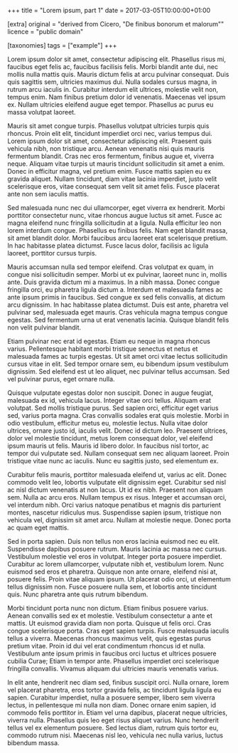 +++
title = "Lorem ipsum, part 1"
date = 2017-03-05T10:00:00+01:00

[extra]
original = "derived from Cicero, \"De finibus bonorum et malorum\""
licence = "public domain"

[taxonomies]
tags = ["example"]
+++

Lorem ipsum dolor sit amet, consectetur adipiscing elit. Phasellus risus mi,
faucibus eget felis ac, faucibus facilisis felis. Morbi blandit ante dui, nec
mollis nulla mattis quis. Mauris dictum felis at arcu pulvinar consequat. Duis
quis sagittis sem, ultricies maximus dui. Nulla sodales cursus magna, in rutrum
arcu iaculis in. Curabitur interdum elit ultrices, molestie velit non, tempus
enim. Nam finibus pretium dolor id venenatis. Maecenas vel ipsum ex. Nullam
ultricies eleifend augue eget tempor. Phasellus ac purus eu massa volutpat
laoreet.

Mauris sit amet congue turpis. Phasellus volutpat ultricies turpis quis
rhoncus. Proin elit elit, tincidunt imperdiet orci nec, varius tempus dui.
Lorem ipsum dolor sit amet, consectetur adipiscing elit. Praesent quis vehicula
nibh, non tristique arcu. Aenean venenatis nisi quis mauris fermentum blandit.
Cras nec eros fermentum, finibus augue et, viverra neque. Aliquam vitae turpis
ut mauris tincidunt sollicitudin sit amet a enim. Donec in efficitur magna, vel
pretium enim. Fusce mattis sapien eu ex gravida aliquet. Nullam tincidunt, diam
vitae lacinia imperdiet, justo velit scelerisque eros, vitae consequat sem
velit sit amet felis. Fusce placerat ante non sem iaculis mattis.

Sed malesuada nunc nec dui ullamcorper, eget viverra ex hendrerit. Morbi
porttitor consectetur nunc, vitae rhoncus augue luctus sit amet. Fusce ac magna
eleifend nunc fringilla sollicitudin at a ligula. Nulla efficitur leo non lorem
interdum congue. Phasellus eu finibus felis. Nam eget blandit massa, sit amet
blandit dolor. Morbi faucibus arcu laoreet erat scelerisque pretium. In hac
habitasse platea dictumst. Fusce lacus dolor, facilisis ac ligula laoreet,
porttitor cursus turpis.

Mauris accumsan nulla sed tempor eleifend. Cras volutpat ex quam, in congue
nisi sollicitudin semper. Morbi ut ex pulvinar, laoreet nunc in, mollis ante.
Duis gravida dictum mi a maximus. In a nibh massa. Donec congue fringilla orci,
eu pharetra ligula dictum a. Interdum et malesuada fames ac ante ipsum primis
in faucibus. Sed congue ex sed felis convallis, at dictum arcu dignissim. In
hac habitasse platea dictumst. Duis est ante, pharetra vel pulvinar sed,
malesuada eget mauris. Cras vehicula magna tempus congue egestas. Sed fermentum
urna ut erat venenatis lacinia. Quisque blandit felis non velit pulvinar
blandit.

Etiam pulvinar nec erat id egestas. Etiam eu neque in magna rhoncus varius.
Pellentesque habitant morbi tristique senectus et netus et malesuada fames ac
turpis egestas. Ut sit amet orci vitae lectus sollicitudin cursus vitae in
elit. Sed tempor ornare sem, eu bibendum ipsum vestibulum dignissim. Sed
eleifend est ut leo aliquet, nec pulvinar tellus accumsan. Sed vel pulvinar
purus, eget ornare nulla.

Quisque vulputate egestas dolor non suscipit. Donec in augue feugiat, malesuada
ex id, vehicula lacus. Integer vitae orci tellus. Aliquam erat volutpat. Sed
mollis tristique purus. Sed sapien orci, efficitur eget varius sed, varius
porta magna. Cras convallis sodales erat quis molestie. Morbi in odio
vestibulum, efficitur metus eu, molestie lectus. Nulla vitae dolor ultrices,
ornare justo id, iaculis velit. Donec id dictum leo. Praesent ultrices, dolor
vel molestie tincidunt, metus lorem consequat dolor, vel eleifend ipsum mauris
ut felis. Mauris id libero dolor. In faucibus nisl tortor, ac tempor dui
vulputate sed. Nullam consequat sem nec aliquam laoreet. Proin tristique vitae
nunc ac iaculis. Nunc eu sagittis justo, sed elementum ex.

Curabitur felis mauris, porttitor malesuada eleifend ut, varius ac elit. Donec
commodo velit leo, lobortis vulputate elit dignissim eget. Curabitur sed nisl
ac nisl dictum venenatis at non lacus. Ut id ex nibh. Praesent non aliquam sem.
Nulla ac arcu eros. Nullam tempus ex risus. Integer et accumsan orci, vel
interdum nibh. Orci varius natoque penatibus et magnis dis parturient montes,
nascetur ridiculus mus. Suspendisse sapien ipsum, tristique non vehicula vel,
dignissim sit amet arcu. Nullam at molestie neque. Donec porta ac quam eget
mattis.

Sed in porta sapien. Duis non tellus non eros lacinia euismod nec eu elit.
Suspendisse dapibus posuere rutrum. Mauris lacinia ac massa nec cursus.
Vestibulum molestie vel eros in volutpat. Integer porta posuere imperdiet.
Curabitur ac lorem ullamcorper, vulputate nibh et, vestibulum lorem. Nunc
euismod sed eros et pharetra. Quisque non ante ornare, eleifend nisi at,
posuere felis. Proin vitae aliquam ipsum. Ut placerat odio orci, ut elementum
tellus dignissim non. Fusce posuere nulla sem, et lobortis ante tincidunt quis.
Nunc pharetra ante quis rutrum bibendum.

Morbi tincidunt porta nunc non dictum. Etiam finibus posuere varius. Aenean
convallis sed ex et molestie. Vestibulum consectetur a ante et mattis. Ut
euismod gravida diam non porta. Quisque ut felis orci. Cras congue scelerisque
porta. Cras eget sapien turpis. Fusce malesuada iaculis tellus a viverra.
Maecenas rhoncus maximus velit, quis egestas purus pretium vitae. Proin id dui
vel erat condimentum rhoncus id et nulla. Vestibulum ante ipsum primis in
faucibus orci luctus et ultrices posuere cubilia Curae; Etiam in tempor ante.
Phasellus imperdiet orci scelerisque fringilla convallis. Vivamus aliquam dui
ultricies mauris venenatis varius.

In elit ante, hendrerit nec diam sed, finibus suscipit orci. Nulla ornare,
lorem vel placerat pharetra, eros tortor gravida felis, ac tincidunt ligula
ligula eu sapien. Curabitur imperdiet, nulla a posuere semper, libero sem
viverra lectus, in pellentesque mi nulla non diam. Donec ornare enim sapien, id
commodo felis porttitor in. Etiam vel urna dapibus, placerat neque ultricies,
viverra nulla. Phasellus quis leo eget risus aliquet varius. Nunc hendrerit
tellus vel ex elementum posuere. Sed lectus diam, rutrum quis tortor eu,
commodo rutrum nisi. Maecenas nisl leo, vehicula nec nulla varius, luctus
bibendum massa.

